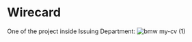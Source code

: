 # Wirecard
One of the project inside Issuing Department:
![bmw my-cv (1)](https://user-images.githubusercontent.com/8113355/208296114-910d8080-d0a5-4297-a482-ddd21fe1fcf6.png)
